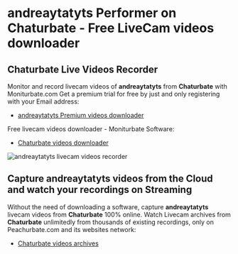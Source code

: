 # andreaytatyts Performer on Chaturbate - Free LiveCam videos downloader

## Chaturbate Live Videos Recorder

Monitor and record livecam videos of **andreaytatyts** from **Chaturbate** with Moniturbate.com
Get a premium trial for free by just and only registering with your Email address:
* [andreaytatyts Premium videos downloader](https://moniturbate.com/request-demo-licence-key.html)

Free livecam videos downloader - Moniturbate Software:
* [Chaturbate videos downloader](https://moniturbate.com/moniturbate-download-software.html)

![andreaytatyts livecam videos recorder](https://peachurnet.com/templates/moniturbate-software.png)


## Capture andreaytatyts videos from the Cloud and watch your recordings on Streaming

Without the need of downloading a software, capture **andreaytatyts** livecam videos from **Chaturbate** 100% online.
Watch Livecam archives from **Chaturbate** unlimitedly from thousands of existing recordings, only on Peachurbate.com and its websites network:
* [Chaturbate videos archives](https://peachurnet.com/)